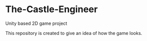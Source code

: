 # The-Castle-Engineer
Unity based 2D game project

This repository is created to give an idea of how the game looks.
